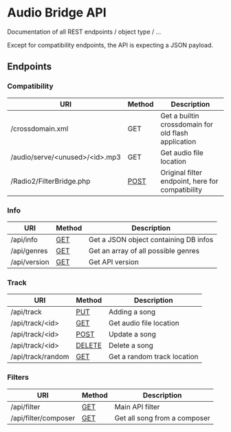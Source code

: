 # Audio Bridge API

Documentation of all REST endpoints / object type / ...

Except for compatibility endpoints, the API is expecting a JSON payload.

## Endpoints

### Compatibility

| URI                                | Method                         | Description                                         |
| ---------------------------------- | ------------------------------ | --------------------------------------------------- |
| /crossdomain.xml                   | GET                            | Get a builtin crossdomain for old flash application |
| /audio/serve/\<unused\>/\<id\>.mp3 | GET                            | Get audio file location                             |
| /Radio2/FilterBridge.php           | [POST](radio2/filterbridge.md) | Original filter endpoint, here for compatibility    |

### Info

| URI          | Method                      | Description                           |
| ------------ | --------------------------- | ------------------------------------- |
| /api/info    | [GET](api/info/get.md)      | Get a JSON object containing DB infos |
| /api/genres  | [GET](api/genres/get.md)    | Get an array of all possible genres   |
| /api/version | [GET](api/version.md)       | Get API version                       |

### Track

| URI                 | Method                        | Description                 |
| ------------------- | ----------------------------- | --------------------------- |
| /api/track          | [PUT](api/track/put.md)       | Adding a song               |
| /api/track/\<id\>   | [GET](api/track/get.md)       | Get audio file location     |
| /api/track/\<id\>   | [POST](api/track/post.md)     | Update a song               |
| /api/track/\<id\>   | [DELETE](api/track/delete.md) | Delete a song               |
| /api/track/random   | [GET](api/track/get.md)       | Get a random track location |

### Filters

| URI                  | Method                               | Description                  |
| -------------------- | ------------------------------------ | ---------------------------- |
| /api/filter          | [GET](api/filter/get.md)             | Main API filter              |
| /api/filter/composer | [GET](api/filter/composer/get.md)    | Get all song from a composer |
